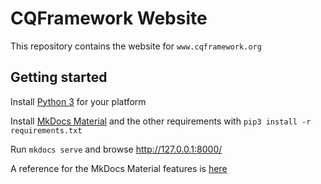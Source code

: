 # CQFramework Website

This repository contains the website for `www.cqframework.org`

## Getting started

Install [Python 3](https://www.python.org/downloads/) for your platform

Install [MkDocs Material](https://squidfunk.github.io/mkdocs-material/) and the other requirements with `pip3 install -r requirements.txt`

Run `mkdocs serve` and browse <http://127.0.0.1:8000/>

A reference for the MkDocs Material features is [here](https://squidfunk.github.io/mkdocs-material/reference/)
